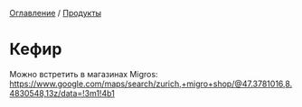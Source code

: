 [Оглавление](/README.md) / [Продукты](/inbox/Продукты.md)

# Кефир
Можно встретить в магазинах Migros: https://www.google.com/maps/search/zurich,+migro+shop/@47.3781016,8.4830548,13z/data=!3m1!4b1